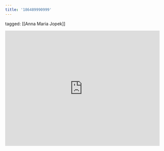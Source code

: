 ```yaml
---
title: '186489990999'
---
```

tagged: [[Anna Maria Jopek]]
<iframe allow="accelerometer; autoplay; clipboard-write; encrypted-media; gyroscope; picture-in-picture" allowfullscreen="" frameborder="0" height="375" id="youtube_iframe" src="https://www.youtube.com/embed/fmcyFMmvV5c?feature=oembed&amp;enablejsapi=1&amp;origin=https://safe.txmblr.com&amp;wmode=opaque" width="500"></iframe>